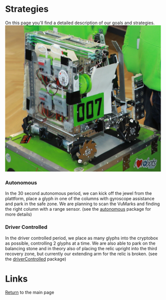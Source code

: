 # Strategies
On this page you'll find a detailed description of our goals and strategies.
![robot](Robot.jpg "Herbert, our robot")
### Autonomous
In the 30 second autonomous period, we can kick off the jewel from the plattform, place a glyph in one of the columns with gyroscope assistance and park in the safe zone. We are planning to scan the VuMarks and finding the right column with a range sensor.
(see the [autonomous](https://github.com/Scroogeee/ftc_app-master/tree/master/TeamCode/src/main/java/org/firstinspires/ftc/teamcode/autonomous) package for more details)
### Driver Controlled
In the driver controlled period, we place as many glyphs into the cryptobox as possible, controlling 2 glyphs at a time. We are also able to park on the balancing stone and in theory also of placing the relic upright into the third recovery zone, but currently our extending arm for the relic is broken.
(see the [driverControlled](https://github.com/Scroogeee/ftc_app-master/tree/master/TeamCode/src/main/java/org/firstinspires/ftc/teamcode/driverControlled) package)
# Links
[Return](README.md) to the main page
